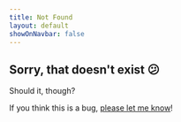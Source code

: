 ```yaml
---
title: Not Found
layout: default
showOnNavbar: false
---
```


<article id="error" class="container">
    <h1>Sorry, that doesn't exist 😕</h1>
    <p>Should it, though?</p>
    <p>If you think this is a bug, <a href="https://github.com/AleksandrHovhannisyan/aleksandrhovhannisyan.github.io/issues/new?assignees=&labels=bug&template=bug_report.md&title=Bug+Report%3A+%5BConcise+Summary+Here%5D">please let me know</a>!</p>
</article>
